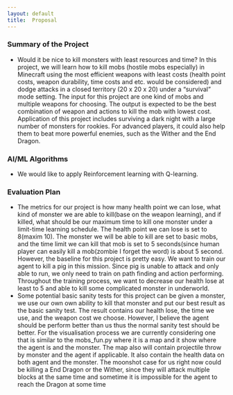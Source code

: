 ```yaml
---
layout: default
title:  Proposal
---
```


### Summary of the Project
- Would it be nice to kill monsters with least resources and time? In this project, we will learn how to kill mobs (hostile mobs especially) in Minecraft using the most efficient weapons with least costs (health point costs, weapon durability, time costs and etc. would be considered) and dodge attacks in a closed territory (20 x 20 x 20) under a “survival” mode setting.
The input for this project are one kind of mobs and multiple weapons for choosing. The output is expected to be the best combination of weapon and actions to kill the mob with lowest cost.
Application of this project includes surviving a dark night with a large number of monsters for rookies. For advanced players, it could also help them to beat more powerful enemies, such as the Wither and the End Dragon.

### AI/ML Algorithms 
- We would like to apply Reinforcement learning with Q-learning.

### Evaluation Plan
- The metrics for our project is how many health point we can lose, what kind of monster we are able to kill(base on the weapon learning), and if killed, what should be our maximum time to kill one monster under a limit-time learning schedule. The health point we can lose is set to 8(maxim 10). The monster we will be able to kill are set to basic mobs, and the time limit we can kill that mob is set to 5 seconds(since human player can easily kill a mob(zombie I forget the word) is about 5 second. However, the baseline for this project is pretty easy. We want to train our agent to kill a pig in this mission. Since pig is unable to attack and only able to run, we only need to train on path finding and action performing. Throughout the training process, we want to decrease our health lose at least to 5 and able to kill some complicated monster in underworld. 
- Some potential basic sanity tests for this project can be given a monster, we use our own own ability to kill that monster and put our best result as the basic sanity test. The result contains our health lose, the time we use, and the weapon cost we choose. However, I believe the agent should be perform better than us thus the normal sanity test should be better. For the visualisation process we are currently considering one that is similar to the mobs_fun.py where it is a map and it show where the agent is and the monster. The map also will contain projectile throw by monster and the agent if applicable. It also contain the health data on both agent and the monster. The moonshot case for us right now could be killing a End Dragon or the Wither, since they will attack multiple blocks at the same time and sometime it is impossible for the agent to reach the Dragon at some time